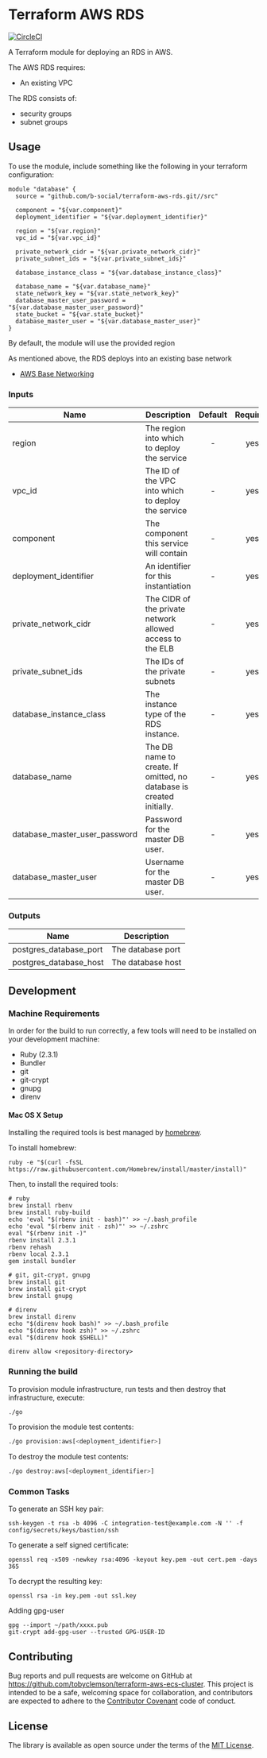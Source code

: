 
Terraform AWS RDS
=================

[![CircleCI](https://circleci.com/gh/infrablocks/terraform-aws-rds.svg?style=svg)](https://circleci.com/gh/infrablocks/terraform-aws-rds)

A Terraform module for deploying an RDS in AWS.

The AWS RDS requires:
* An existing VPC 
 
The RDS consists of:
* security groups
* subnet groups

Usage
-----

To use the module, include something like the following in your terraform
configuration:

```hcl-terraform
module "database" {
  source = "github.com/b-social/terraform-aws-rds.git//src"

  component = "${var.component}"
  deployment_identifier = "${var.deployment_identifier}"

  region = "${var.region}"
  vpc_id = "${var.vpc_id}"

  private_network_cidr = "${var.private_network_cidr}"
  private_subnet_ids = "${var.private_subnet_ids}"

  database_instance_class = "${var.database_instance_class}"

  database_name = "${var.database_name}"
  state_network_key = "${var.state_network_key}"
  database_master_user_password = "${var.database_master_user_password}"
  state_bucket = "${var.state_bucket}"
  database_master_user = "${var.database_master_user}"
}
```

By default, the module will use the provided region

As mentioned above, the RDS deploys into an existing base network
* [AWS Base Networking](https://github.com/tobyclemson/terraform-aws-base-networking)


### Inputs

| Name                                       | Description                                                         | Default            | Required |
|--------------------------------------------|---------------------------------------------------------------------|:------------------:|:--------:|
| region                                     | The region into which to deploy the service                         | -                  | yes      |
| vpc_id                                     | The ID of the VPC into which to deploy the service                  | -                  | yes      |
| component                                  | The component this service will contain                             | -                  | yes      |
| deployment_identifier                      | An identifier for this instantiation                                | -                  | yes      |
| private_network_cidr                       | The CIDR of the private network allowed access to the ELB           | -                  | yes      |
| private_subnet_ids                         | The IDs of the private subnets                                      | -                  | yes      |
| database_instance_class                    | The instance type of the RDS instance.                              | -                  | yes      |
| database_name                              | The DB name to create. If omitted, no database is created initially.| -                  | yes      |
| database_master_user_password              | Password for the master DB user.                                    | -                  | yes      |
| database_master_user                       | Username for the master DB user.                                    |-                   | yes      |


### Outputs

| Name                      | Description                                                          |
|---------------------------|----------------------------------------------------------------------|
| postgres_database_port    | The database port                           |
| postgres_database_host    | The database host


Development
-----------

### Machine Requirements

In order for the build to run correctly, a few tools will need to be installed on your
development machine:

* Ruby (2.3.1)
* Bundler
* git
* git-crypt
* gnupg
* direnv

#### Mac OS X Setup

Installing the required tools is best managed by [homebrew](http://brew.sh).

To install homebrew:

```
ruby -e "$(curl -fsSL https://raw.githubusercontent.com/Homebrew/install/master/install)"
```

Then, to install the required tools:

```
# ruby
brew install rbenv
brew install ruby-build
echo 'eval "$(rbenv init - bash)"' >> ~/.bash_profile
echo 'eval "$(rbenv init - zsh)"' >> ~/.zshrc
eval "$(rbenv init -)"
rbenv install 2.3.1
rbenv rehash
rbenv local 2.3.1
gem install bundler

# git, git-crypt, gnupg
brew install git
brew install git-crypt
brew install gnupg

# direnv
brew install direnv
echo "$(direnv hook bash)" >> ~/.bash_profile
echo "$(direnv hook zsh)" >> ~/.zshrc
eval "$(direnv hook $SHELL)"

direnv allow <repository-directory>
```

### Running the build

To provision module infrastructure, run tests and then destroy that infrastructure,
execute:

```bash
./go
```

To provision the module test contents:

```bash
./go provision:aws[<deployment_identifier>]
```

To destroy the module test contents:

```bash
./go destroy:aws[<deployment_identifier>]
```

### Common Tasks

To generate an SSH key pair:

```
ssh-keygen -t rsa -b 4096 -C integration-test@example.com -N '' -f config/secrets/keys/bastion/ssh
```

To generate a self signed certificate:
```
openssl req -x509 -newkey rsa:4096 -keyout key.pem -out cert.pem -days 365
```

To decrypt the resulting key:

```
openssl rsa -in key.pem -out ssl.key
```

Adding gpg-user 

```
gpg --import ~/path/xxxx.pub
git-crypt add-gpg-user --trusted GPG-USER-ID

```


Contributing
------------

Bug reports and pull requests are welcome on GitHub at https://github.com/tobyclemson/terraform-aws-ecs-cluster. 
This project is intended to be a safe, welcoming space for collaboration, and contributors are expected to adhere to 
the [Contributor Covenant](http://contributor-covenant.org) code of conduct.


License
-------

The library is available as open source under the terms of the [MIT License](http://opensource.org/licenses/MIT).
